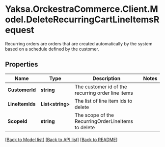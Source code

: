 # Yaksa.OrckestraCommerce.Client.Model.DeleteRecurringCartLineItemsRequest
Recurring orders are orders that are created automatically by the system based on a schedule defined by the customer.

## Properties

Name | Type | Description | Notes
------------ | ------------- | ------------- | -------------
**CustomerId** | **string** | The customer id of the recurring order line items | 
**LineItemIds** | **List&lt;string&gt;** | The list of line item ids to delete | 
**ScopeId** | **string** | The scope of the RecurringOrderLineItems to delete | 

[[Back to Model list]](../README.md#documentation-for-models) [[Back to API list]](../README.md#documentation-for-api-endpoints) [[Back to README]](../README.md)

